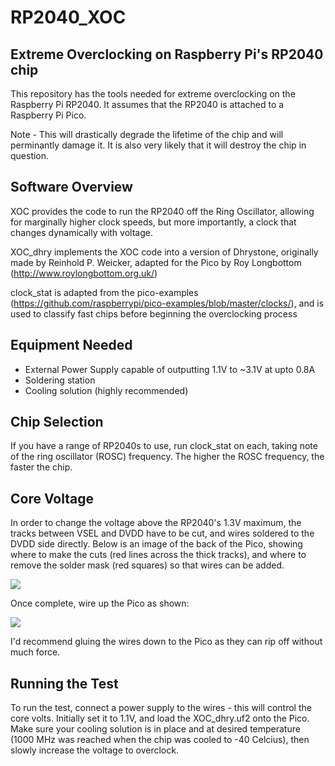 # RP2040_XOC
Extreme Overclocking on Raspberry Pi's RP2040 chip
-

This repository has the tools needed for extreme overclocking on the Raspberry Pi RP2040. It assumes that the RP2040 is attached to a Raspberry Pi Pico.

Note - This will drastically degrade the lifetime of the chip and will perminantly damage it. It is also very likely that it will destroy the chip in question.

Software Overview
-
XOC provides the code to run the RP2040 off the Ring Oscillator, allowing for marginally higher clock speeds, but more importantly, a clock that changes dynamically with voltage.

XOC_dhry implements the XOC code into a version of Dhrystone, originally made by Reinhold P. Weicker, adapted for the Pico by Roy Longbottom (http://www.roylongbottom.org.uk/)

clock_stat is adapted from the pico-examples (https://github.com/raspberrypi/pico-examples/blob/master/clocks/), and is used to classify fast chips before beginning the overclocking process

Equipment Needed
-
- External Power Supply capable of outputting 1.1V to ~3.1V at upto 0.8A
- Soldering station
- Cooling solution (highly recommended)

Chip Selection
-
If you have a range of RP2040s to use, run clock_stat on each, taking note of the ring oscillator (ROSC) frequency. The higher the ROSC frequency, the faster the chip.

Core Voltage
-
In order to change the voltage above the RP2040's 1.3V maximum, the tracks between VSEL and DVDD have to be cut, and wires soldered to the DVDD side directly. Below is an image of the back of the Pico, showing where to make the cuts (red lines across the thick tracks), and where to remove the solder mask (red squares) so that wires can be added.

![](../Images/pico_cuts.jpg)

Once complete, wire up the Pico as shown:

![](../Images/pico_wires.jpg)

I'd recommend gluing the wires down to the Pico as they can rip off without much force.

Running the Test
-
To run the test, connect a power supply to the wires - this will control the core volts. Initially set it to 1.1V, and load the XOC_dhry.uf2 onto the Pico. Make sure your cooling solution is in place and at desired temperature (1000 MHz was reached when the chip was cooled to -40 Celcius), then slowly increase the voltage to overclock.
